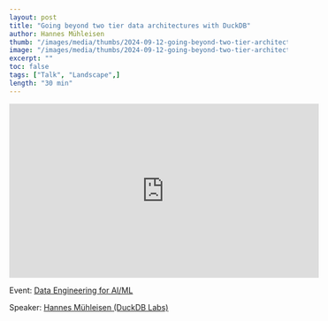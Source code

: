 ```yaml
---
layout: post
title: "Going beyond two tier data architectures with DuckDB"
author: Hannes Mühleisen
thumb: "/images/media/thumbs/2024-09-12-going-beyond-two-tier-architectures-with-duckdb.png"
image: "/images/media/thumbs/2024-09-12-going-beyond-two-tier-architectures-with-duckdb.png"
excerpt: ""
toc: false
tags: ["Talk", "Landscape",]
length: "30 min"
---
```


<div class="video-container">
<iframe width="560" height="315" src="https://www.youtube-nocookie.com/embed/bi0XhmbkqU8?si=7nUCLymvtVwG51nc" title="YouTube video player" frameborder="0" allow="accelerometer; autoplay; clipboard-write; encrypted-media; gyroscope; picture-in-picture; web-share" referrerpolicy="strict-origin-when-cross-origin" allowfullscreen></iframe>
</div>

Event: [Data Engineering for AI/ML](https://home.mlops.community/public/events/dataengforai)

Speaker: [Hannes Mühleisen (DuckDB Labs)](https://hannes.muehleisen.org/)
